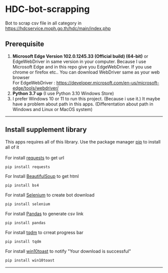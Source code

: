 # HDC-bot-scrapping
Bot to scrap csv file in all category in https://hdcservice.moph.go.th/hdc/main/index.php

## Prerequisite
1. **Microsoft Edge Version 102.0.1245.33 (Official build) (64-bit)** or EdgeWebDriver in same version in your computer. Because I use Microsoft Edge and in this repo give you EdgeWebDriver. If you use chrome or firefox etc.. You can download WebDriver same as your web browser </br>
For EdgeWebDriver : https://developer.microsoft.com/en-us/microsoft-edge/tools/webdriver/
2. **Python 3.7 up** (I use Python 3.10 Windows Store) </br>
3. I prefer Windows 10 or 11 to run this project. (Because i use it.) It maybe have a problem about path in this apps. (Differentation about path in Windows and Linux or MacOS system)
---
## Install supplement library
This apps requires all of this library. 
Use the package manager [pip](https://pip.pypa.io/en/stable/) to install all of it </br> </br>
For install [requests](https://pypi.org/project/requests/) to get url
```bash
pip install requests
```
For Install [BeautifulSoup](https://www.crummy.com/software/BeautifulSoup/bs4/doc/) to get html
```bash
pip install bs4
```
For install [Selenium](https://selenium-python.readthedocs.io/) to create bot download
```bash
pip install selenium
```
For install [Pandas](https://pandas.pydata.org/) to generate csv link
```bash
pip install pandas
```
For install [tqdm](https://tqdm.github.io/) to crreat progress bar
```bash
pip install tqdm
```
For install [win10toast](https://pypi.org/project/win10toast/) to notify "Your download is successful"
```bash
pip install win10toast
```
---

